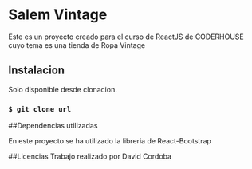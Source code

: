 # Salem Vintage

Este es un proyecto creado para el curso de ReactJS de CODERHOUSE cuyo tema es una tienda de Ropa Vintage

## Instalacion

Solo disponible desde clonacion.


### `$ git clone url`

##Dependencias utilizadas

En este proyecto se ha utilizado la libreria de React-Bootstrap

##Licencias
Trabajo realizado por David Cordoba
